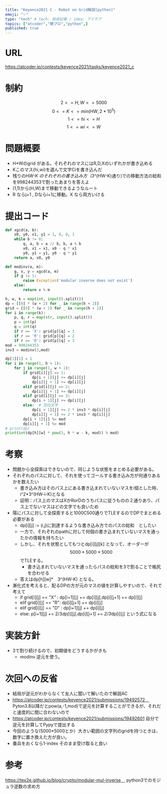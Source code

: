 ```yaml
---
title: "Keyence2021 C - Robot on Grid解説[python]"
emoji: "✨"
type: "tech" # tech: 技術記事 / idea: アイデア
topics: ["atcoder","競プロ","python",]
published: true
---
```


# URL
https://atcoder.jp/contests/keyence2021/tasks/keyence2021_c

# 制約
$$ 2 <= H,W<=5000 $$
$$ 0<= K <= min(HW,2*10^5)$$
$$ 1 <= hi<= H  $$
$$ 1 <= wi<= W $$

# 問題概要
- H*Wのgrid がある。それぞれのマスにはR,D,Xのいずれかが書き込める
- Kこのマス(hi,wi)を選んで文字Ciを書き込んだ
- 残りのH*W-K のそれぞれの書き込み方（3^(H*W-K)通り)での移動方法の総和を998244353で割ったあまりを答えよ
- (1,1)から(H,W)まで移動できるようなルート　
- R ならj+1 , Dならi+1に移動。X なら両方いける
# 提出コード
```python
def xgcd(a, b):
    x0, y0, x1, y1 = 1, 0, 0, 1
    while b != 0:
        q, a, b = a // b, b, a % b
        x0, x1 = x1, x0 - q * x1
        y0, y1 = y1, y0 - q * y1
    return a, x0, y0

def modinv(a, m):
    g, x, y = xgcd(a, m)
    if g != 1:
        raise Exception('modular inverse does not exist')
    else:
        return x % m

h, w, k = map(int, input().split())
dp = [[0] * (w + 2) for _ in range(h + 2)]
grid = [[0] * (w + 2) for _ in range(h + 2)]
for i in range(k):
    p, q, r = map(str, input().split())
    p = int(p)
    q = int(q)
    if r == 'X': grid[p][q] = 1
    if r == 'R': grid[p][q] = 2
    if r == 'D': grid[p][q] = 3
mod = 998244353
inv3 = modinv(3,mod)

dp[1][1] = 1
for i in range(1, h + 1):
    for j in range(1, w + 1):
        if grid[i][j] == 1:
            dp[i + 1][j] += dp[i][j]
            dp[i][j + 1] += dp[i][j]
        elif grid[i][j] == 2:
            dp[i][j + 1] += dp[i][j]
        elif grid[i][j] == 3:
            dp[i + 1][j] += dp[i][j]
        else:  # 空白文字
            dp[i + 1][j] += 2 * inv3 * dp[i][j]
            dp[i][j + 1] += 2 * inv3 * dp[i][j]
        dp[i + 1][j] %= mod
        dp[i][j + 1] %= mod
# print(dp)
print(int(dp[h][w] * pow(3, h * w - k, mod)) % mod)
```

# 考察
- 問題から全探索はできないので、同じような状態をまとめる必要がある。
- それぞれのパスに対して、それを使ってゴールする書き込み方が何通りあるかを数えたい
  - 書き込み方はそのパス上にある書き込まれていないマスをi個とした時、i^2*3^(HW-i-K)となる
  - 証明：パス上のマスはXかRorDのうちパスに従うものの２通りあり、パス上でないマスはどの文字でも良いため
- 陽にパスに対して全探索すると1000C500通りでTLEするのでDPでまとめる必要がある
  - dp[i][j] := (i,j)に到達するような書き込み方でのパスの総和　としたい
  - 一方で、それぞれのpathに対して何個の書き込まれていないマスを通ったかの情報を持ちたい
  - しかし、それを状態としてもつとdp[i][j][k] となって、オーダーが$$5000*5000*5000$$でTLEする。
    - 書き込まれていないマスを通ったらパスの総和を3で割ることで帳尻を合わせる
  - 答えはdp[h][w]*　3^(HW-K) となる。
- 漸化式を考えると、配るDPの方が元のマスの値を計算しやすいので、それで考えて
  - if grid[i][j] == "X" : dp[i+1][j] += dp[i][j],dp[i][j+1] += dp[i][j]
  - elif grid[i][j] == "R": dp[i][j+1] += dp[i][j]
  - elif grid[i][j] == "D" : dp[i+1][j] += dp[i][j]
  - else: p[i+1][j] += 2/3*dp[i][j],dp[i][j+1] += 2/3*dp[i][j]
  という式になる

# 実装方針
- 3で割り続けるので、初期値をどうするかがきも
  - modinv 逆元を使う。

# 次回への反省
- 結局が逆元がわからなくて友人に聞いて解いたので解説AC
- https://atcoder.jp/contests/keyence2021/submissions/19492572　
Pyton3.8以降だとpow(a,-1,mod)で逆元を計算することができるが、それだと速度的に間に合わないので
- https://atcoder.jp/contests/keyence2021/submissions/19492601
自分で逆元を計算してPypyで提出する
- 今回のような(5000*5000とか）大きい範囲の文字列のgridを持つときは、数字に置き換えた方が良い。
- 番兵をおくなら1-index そのまま受け取ると良い

# 参考
https://tex2e.github.io/blog/crypto/modular-mul-inverse　
python3でのモジュラ逆数の求め方